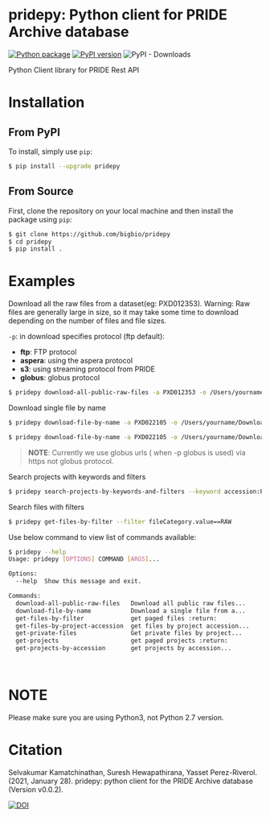 # pridepy: Python client for PRIDE Archive database

[![Python package](https://github.com/PRIDE-Archive/pridepy/actions/workflows/python-package.yml/badge.svg)](https://github.com/PRIDE-Archive/pridepy/actions/workflows/python-package.yml)
[![PyPI version](https://badge.fury.io/py/pridepy.svg)](https://badge.fury.io/py/pridepy)
![PyPI - Downloads](https://img.shields.io/pypi/dm/pridepy)

Python Client library for PRIDE Rest API

# Installation

## From PyPI

To install, simply use `pip`:

```bash
$ pip install --upgrade pridepy
```

## From Source

First, clone the repository on your local machine and then install the package using `pip`:

```bash
$ git clone https://github.com/bigbio/pridepy 
$ cd pridepy
$ pip install .
```

# Examples

Download all the raw files from a dataset(eg: PXD012353).
Warning: Raw files are generally large in size, so it may take some time to download depending on the number of files and file sizes.

`-p`: in download specifies protocol (ftp default): 
   - **ftp**: FTP protocol
   - **aspera**: using the aspera protocol
   - **s3**: using streaming protocol from PRIDE
   - **globus**: globus protocol

```bash
$ pridepy download-all-public-raw-files -a PXD012353 -o /Users/yourname/Downloads/foldername/ -p aspera
```

Download single file by name

```bash
$ pridepy download-file-by-name -a PXD022105 -o /Users/yourname/Downloads/foldername/ -f checksum.txt -p s3
```

```bash
$ pridepy download-file-by-name -a PXD022105 -o /Users/yourname/Downloads/foldername/ -f checksum.txt -p globus
```

>**NOTE**: Currently we use globus urls ( when -p globus is used) via https not globus protocol.

Search projects with keywords and filters

```bash
$ pridepy search-projects-by-keywords-and-filters --keyword accession:PXD012353
```

Search files with filters

```bash
$ pridepy get-files-by-filter --filter fileCategory.value==RAW
```

Use below command to view list of commands available:

```bash
$ pridepy --help
Usage: pridepy [OPTIONS] COMMAND [ARGS]...

Options:
  --help  Show this message and exit.

Commands:
  download-all-public-raw-files   Download all public raw files...
  download-file-by-name           Download a single file from a...
  get-files-by-filter             get paged files :return:
  get-files-by-project-accession  get files by project accession...
  get-private-files               Get private files by project...
  get-projects                    get paged projects :return:
  get-projects-by-accession       get projects by accession...

           

```

# NOTE

Please make sure you are using Python3, not Python 2.7 version.

# Citation

Selvakumar Kamatchinathan, Suresh Hewapathirana, Yasset Perez-Riverol. (2021, January 28). pridepy: python client for the PRIDE Archive database (Version v0.0.2). 

[![DOI](https://zenodo.org/badge/DOI/10.5281/zenodo.4475414.svg)](https://doi.org/10.5281/zenodo.4475414)
